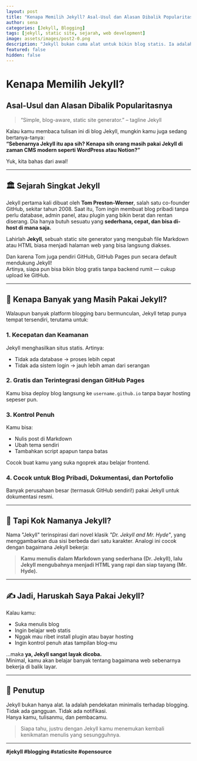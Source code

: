 ```yaml
---
layout: post
title: "Kenapa Memilih Jekyll? Asal-Usul dan Alasan Dibalik Popularitasnya"
author: sena
categories: [Jekyll, Blogging]
tags: [jekyll, static site, sejarah, web development]
image: assets/images/post2-0.png
description: "Jekyll bukan cuma alat untuk bikin blog statis. Ia adalah gerakan yang membuat blogging jadi lebih cepat, ringan, dan bebas ribet. Yuk kenalan sama sejarahnya."
featured: false
hidden: false
---
```


# Kenapa Memilih Jekyll?  
## Asal-Usul dan Alasan Dibalik Popularitasnya

> “Simple, blog-aware, static site generator.” – tagline Jekyll

Kalau kamu membaca tulisan ini di blog Jekyll, mungkin kamu juga sedang bertanya-tanya:  
**“Sebenarnya Jekyll itu apa sih? Kenapa sih orang masih pakai Jekyll di zaman CMS modern seperti WordPress atau Notion?”**

Yuk, kita bahas dari awal!

---

## 🏛️ Sejarah Singkat Jekyll

Jekyll pertama kali dibuat oleh **Tom Preston-Werner**, salah satu co-founder GitHub, sekitar tahun 2008. Saat itu, Tom ingin membuat blog pribadi tanpa perlu database, admin panel, atau plugin yang bikin berat dan rentan diserang. Dia hanya butuh sesuatu yang **sederhana, cepat, dan bisa di-host di mana saja.**

Lahirlah **Jekyll**, sebuah static site generator yang mengubah file Markdown atau HTML biasa menjadi halaman web yang bisa langsung diakses.

Dan karena Tom juga pendiri GitHub, GitHub Pages pun secara default mendukung Jekyll!  
Artinya, siapa pun bisa bikin blog gratis tanpa backend rumit — cukup upload ke GitHub.

---

## 🧠 Kenapa Banyak yang Masih Pakai Jekyll?

Walaupun banyak platform blogging baru bermunculan, Jekyll tetap punya tempat tersendiri, terutama untuk:

### 1. **Kecepatan dan Keamanan**
Jekyll menghasilkan situs statis. Artinya:
- Tidak ada database → proses lebih cepat
- Tidak ada sistem login → jauh lebih aman dari serangan

### 2. **Gratis dan Terintegrasi dengan GitHub Pages**
Kamu bisa deploy blog langsung ke `username.github.io` tanpa bayar hosting sepeser pun.

### 3. **Kontrol Penuh**
Kamu bisa:
- Nulis post di Markdown
- Ubah tema sendiri
- Tambahkan script apapun tanpa batas

Cocok buat kamu yang suka ngoprek atau belajar frontend.

### 4. **Cocok untuk Blog Pribadi, Dokumentasi, dan Portofolio**
Banyak perusahaan besar (termasuk GitHub sendiri!) pakai Jekyll untuk dokumentasi resmi.

---

## 🤔 Tapi Kok Namanya Jekyll?

Nama "Jekyll" terinspirasi dari novel klasik *"Dr. Jekyll and Mr. Hyde"*, yang menggambarkan dua sisi berbeda dari satu karakter. Analogi ini cocok dengan bagaimana Jekyll bekerja:

> **Kamu menulis dalam Markdown yang sederhana (Dr. Jekyll), lalu Jekyll mengubahnya menjadi HTML yang rapi dan siap tayang (Mr. Hyde).**

---

## ✍️ Jadi, Haruskah Saya Pakai Jekyll?

Kalau kamu:
- Suka menulis blog
- Ingin belajar web statis
- Nggak mau ribet install plugin atau bayar hosting
- Ingin kontrol penuh atas tampilan blog-mu

...maka **ya, Jekyll sangat layak dicoba.**  
Minimal, kamu akan belajar banyak tentang bagaimana web sebenarnya bekerja di balik layar.

---

## 🚀 Penutup

Jekyll bukan hanya alat. Ia adalah pendekatan minimalis terhadap blogging.  
Tidak ada gangguan. Tidak ada notifikasi.  
Hanya kamu, tulisanmu, dan pembacamu.

> Siapa tahu, justru dengan Jekyll kamu menemukan kembali kenikmatan menulis yang sesungguhnya.

---

**#jekyll #blogging #staticsite #opensource**
